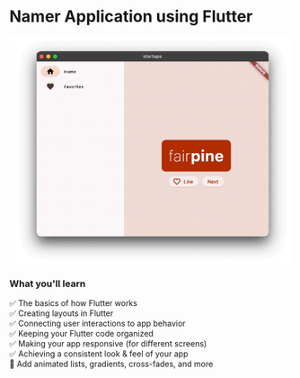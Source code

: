 # Namer Application using Flutter

![App Image](https://github.com/juanpfreelance/namer_app/blob/master/readme.gif?raw=true)

### What you'll learn
✅ The basics of how Flutter works  
✅ Creating layouts in Flutter  
✅ Connecting user interactions to app behavior  
✅ Keeping your Flutter code organized  
✅ Making your app responsive (for different screens)  
✅ Achieving a consistent look & feel of your app  
🍎 Add animated lists, gradients, cross-fades, and more  
